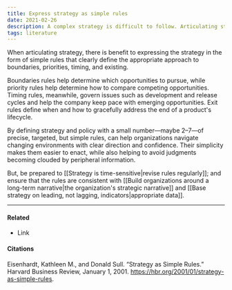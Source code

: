 ```yaml
---
title: Express strategy as simple rules
date: 2021-02-26
description: A complex strategy is difficult to follow. Articulating strategy as simple rules can help define clear direction. 
tags: literature
---
```


When articulating strategy, there is benefit to expressing the strategy in the form of simple rules that clearly define the appropriate approach to boundaries, priorities, timing, and existing. 

Boundaries rules help determine which opportunities to pursue, while priority rules help determine how to compare competing opportunities. Timing rules, meanwhile, govern issues such as development and release cycles and help the company keep pace with emerging opportunities. Exit rules define when and how to gracefully address the end of a product's lifecycle. 

By defining strategy and policy with a small number—maybe 2–7—of precise, targeted, but simple rules, can help organizations navigate changing environments with clear direction and confidence. Their simplicity makes them easier to enact, while also helping to avoid judgments becoming clouded by peripheral information. 

But, be prepared to [[Strategy is time-sensitive|revise rules regularly]]; and ensure that the rules are consistent with [[Build organizations around a long-term narrative|the organization's strategic narrative]] and [[Base strategy on leading, not lagging, indicators|appropriate data]].

---
#### Related
- Link

#### Citations
Eisenhardt, Kathleen M., and Donald Sull. “Strategy as Simple Rules.” Harvard Business Review, January 1, 2001. https://hbr.org/2001/01/strategy-as-simple-rules.